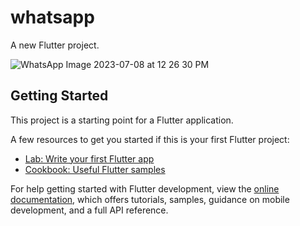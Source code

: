 # whatsapp

A new Flutter project.

![WhatsApp Image 2023-07-08 at 12 26 30 PM](https://github.com/MuhammadAligithub7/WhatsApp-Ui-Clone/assets/90595554/cd5fec93-ae8e-4373-89bf-cd3ef60a3593)

## Getting Started

This project is a starting point for a Flutter application.

A few resources to get you started if this is your first Flutter project:

- [Lab: Write your first Flutter app](https://docs.flutter.dev/get-started/codelab)
- [Cookbook: Useful Flutter samples](https://docs.flutter.dev/cookbook)

For help getting started with Flutter development, view the
[online documentation](https://docs.flutter.dev/), which offers tutorials,
samples, guidance on mobile development, and a full API reference.
